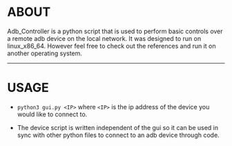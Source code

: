 # ABOUT
Adb_Controller is a python script that is used to perform basic controls over a remote adb device on the local network. It was designed to run on linux_x86_64. However feel free to check out the references and run it on another operating system.

---

# USAGE
- `python3 gui.py <IP>` where `<IP>` is the ip address of the device you would like to connect to.

- The device script is written independent of the gui so it can be used in sync with other python files to connect to an adb device through code.